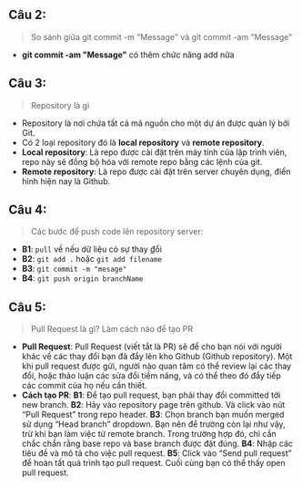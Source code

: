 ## Câu 2:
>So sánh giữa git commit -m "Message" và git commit -am "Message" <space><space>
+ **git commit -am "Message"** có thêm chức năng add nữa
## Câu 3:
>Repository là gì
+ Repository là nơi chứa tất cả mã nguồn cho một dự án được quản lý bởi Git.
+ Có 2 loại repository đó là **local repository** và **remote repository**.
+ **Local repository**: Là repo được cài đặt trên máy tính của lập trình viên, repo này sẽ đồng bộ hóa với remote repo bằng các lệnh của git.
+ **Remote repository**: Là repo được cài đặt trên server chuyên dụng, điển hình hiện nay là Github.
## Câu 4:
>Các bước để push code lên repository server:
+ **B1**: `pull` về nếu dữ liệu có sự thay ₫ổi
+ **B2**: `git add .` hoặc `git add filename`
+ **B3**: `git commit -m "mesage"`
+ **B4**: `git push origin branchName`
## Câu 5:
>Pull Request là gì? Làm cách nào để tạo PR
+ **Pull Request**:
Pull Request (viết tắt là PR) sẽ để cho bạn nói với người khác về các thay đổi bạn đã đẩy lên kho Github (Github repository). Một khi pull request được gửi, người nào quan tâm có thể review lại các thay đổi, hoặc thảo luận các sửa đổi tiềm năng, và có thể theo đó đẩy tiếp các commit của họ nếu cần thiết.
+ **Cách tạo PR**:
**B1**: Để tạo pull request, bạn phải thay đổi committed tới new branch.
**B2**: Hãy vào repository page trên github. Và click vào nút “Pull Request” trong repo header.
**B3**: Chọn branch bạn muốn merged sử dụng “Head branch” dropdown. Bạn nên để trường còn lại như vậy, trừ khi bạn làm việc từ remote branch. Trong trường hợp đó, chỉ cần chắc chắn rằng base repo và base branch được đặt đúng.
**B4**: Nhập các tiêu đề và mô tả cho việc pull request.
**B5**: Click vào “Send pull request” để hoàn tất quá trình tạo pull request. Cuối cùng bạn có thể thấy open pull request.


